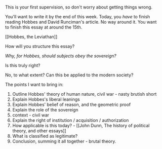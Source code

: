 This is your first supervision, so don't worry about getting things wrong.

You'll want to write it by the end of this week.
Today, you *have* to finish reading Hobbes and David Runciman's article.
No way around it.
You want to finish this essay at around the 15th.

[[Hobbes, the Leviathan]]

How will you structure this essay?

*Why, for Hobbes, should subjects obey the sovereign?*

Is this truly right?

No, to what extent? Can this be applied to the modern society?

The points I want to bring in:

1. Outline Hobbes' theory of human nature, civil war - nasty brutish short
2. Explain Hobbes's liberal leanings
3. Explain Hobbes' belief of reason, and the geometric proof
4. Explain the role of the sovereign
5. context - civil war
6. Explain the right of institution / acquisition / authorization
8. How applicable is this today? -  [[John Dunn, The history of political theory, and other essays]]
10. What is classified as legitimate?
11. Conclusion, summing it all together - brutal theory.

